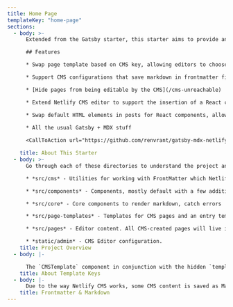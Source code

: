 ```yaml
---
title: Home Page
templateKey: "home-page"
sections:
  - body: >-
      Extended from the Gatsby starter, this starter aims to provide an example for using Gatsby-MDX with Netlify.

      ## Features

      * Swap page template based on CMS key, allowing editors to choose different page templates

      * Support CMS configurations that save markdown in frontmatter fields with an mdx-enabled markdown renderer component (with example)

      * [Hide pages from being editable by the CMS](/cms-unreachable)

      * Extend Netlify CMS editor to support the insertion of a React component, allowing your editors to include things like buttons or testimonials

      * Swap default HTML elements in posts for React components, allowing for greater control
      
      * All the usual Gatsby + MDX stuff

      <CallToAction url="https://github.com/renvrant/gatsby-mdx-netlify-cms-starter" align="center" bgColor="crimson">Check out the Repo</CallToAction>

    title: About This Starter
  - body: >-
      Go through each of these directories to understand the project and extend from it.

      * *src/cms* - Utilities for working with FrontMatter which Netlify CMS depends on, example previews and example widget registration. This folder also includes a whitelist of components that will be included in the MDX render scope in **cms-components.constants.js**.

      * *src/components* - Components, mostly default with a few additions such as a call to action and a smart link.

      * *src/core* - Core components to render markdown, catch errors

      * *src/page-templates* - Templates for CMS pages and an entry template component that will be used to determine what template should be shown where. Look in particular at **cms-entry.template.js**

      * *src/pages* - Editor content. All CMS-created pages will live in the content directory. Other pages may be modified from the CMS, but cannot be created or deleted.

      * *static/admin* - CMS Editor configuration.
    title: Project Overview
  - body: |-

      The `CMSTemplate` component in conjunction with the hidden `templateKey` var controls which template will be used to render each content page. The `CMSTemplate` component will try to map the value of `templateKey` to a component, and fall back to a default if nothing is found. Please see the component for more details.
    title: About Template Keys
  - body: |-
      Due to the way Netlify CMS works, some CMS content is saved as Markdown `frontmatter` rather than actual markdown. Therefore, fields with a markdown editor will save a raw markdown string. It is up to our templates to correctly parse markdown. For this, we have the core component `<RenderMarkdown>` which will parse MDX upon receiving an MDX string and include supplied React components as appropriate. Under the hood, this uses [@mdx/runtime](https://mdxjs.com/advanced/runtime) so please look there fore configuration details.
    title: Frontmatter & Markdown
---
```


